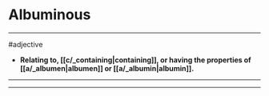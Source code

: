 # Albuminous
---
#adjective
- **Relating to, [[c/_containing|containing]], or having the properties of [[a/_albumen|albumen]] or [[a/_albumin|albumin]].**
---
---
